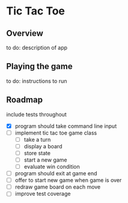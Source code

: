 # Tic Tac Toe

## Overview

to do: description of app

## Playing the game

to do: instructions to run

## Roadmap

include tests throughout

- [x] program should take command line input
- [ ] implement tic tac toe game class
  - [ ] take a turn
  - [ ] display a board
  - [ ] store state
  - [ ] start a new game
  - [ ] evaluate win condition
- [ ] program should exit at game end
- [ ] offer to start new game when game is over
- [ ] redraw game board on each move
- [ ] improve test coverage
